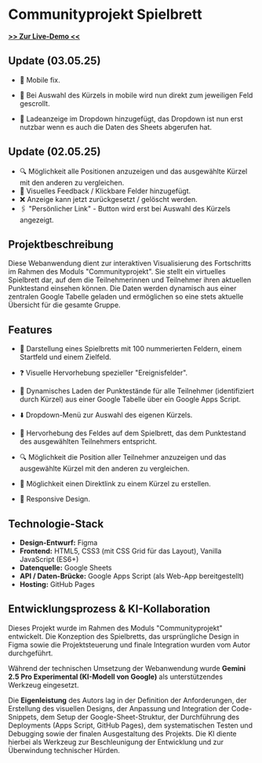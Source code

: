 # Communityprojekt Spielbrett

[**>> Zur Live-Demo <<**](https://martulex.github.io/community-spielbrett/) 

## Update (03.05.25)
- 🔧 Mobile fix.
  
- 📌 Bei Auswahl des Kürzels in mobile wird nun direkt zum jeweiligen Feld gescrollt.
  
- 🔄 Ladeanzeige im Dropdown hinzugefügt, das Dropdown ist nun erst nutzbar wenn es auch die Daten des Sheets abgerufen hat.

## Update (02.05.25)
- 🔍 Möglichkeit alle Positionen anzuzeigen und das ausgewählte Kürzel mit den anderen zu vergleichen.
- 👀 Visuelles Feedback / Klickbare Felder hinzugefügt.
- ❌ Anzeige kann jetzt zurückgesetzt / gelöscht werden.
- 🖇️ "Persönlicher Link" - Button wird erst bei Auswahl des Kürzels angezeigt.

## Projektbeschreibung

Diese Webanwendung dient zur interaktiven Visualisierung des Fortschritts im Rahmen des Moduls "Communityprojekt". Sie stellt ein virtuelles Spielbrett dar, auf dem die Teilnehmerinnen und Teilnehmer ihren aktuellen Punktestand einsehen können. Die Daten werden dynamisch aus einer zentralen Google Tabelle geladen und ermöglichen so eine stets aktuelle Übersicht für die gesamte Gruppe.

## Features

- 🎲 Darstellung eines Spielbretts mit 100 nummerierten Feldern, einem Startfeld und einem Zielfeld.
  
- ❓ Visuelle Hervorhebung spezieller "Ereignisfelder".
  
- 🔄 Dynamisches Laden der Punktestände für alle Teilnehmer (identifiziert durch Kürzel) aus einer Google Tabelle über ein Google Apps Script.
  
- ⬇️ Dropdown-Menü zur Auswahl des eigenen Kürzels.
  
- 💯 Hervorhebung des Feldes auf dem Spielbrett, das dem Punktestand des ausgewählten Teilnehmers entspricht.
  
- 🔍 Möglichkeit die Position aller Teilnehmer anzuzeigen und das ausgewählte Kürzel mit den anderen zu vergleichen.
  
- 🔗 Möglichkeit einen Direktlink zu einem Kürzel zu erstellen.
  
- 📱 Responsive Design.

## Technologie-Stack

- **Design-Entwurf:** Figma
- **Frontend:** HTML5, CSS3 (mit CSS Grid für das Layout), Vanilla JavaScript (ES6+)
- **Datenquelle:** Google Sheets
- **API / Daten-Brücke:** Google Apps Script (als Web-App bereitgestellt)
- **Hosting:** GitHub Pages

## Entwicklungsprozess & KI-Kollaboration

Dieses Projekt wurde im Rahmen des Moduls "Communityprojekt" entwickelt. Die Konzeption des Spielbretts, das ursprüngliche Design in Figma sowie die Projektsteuerung und finale Integration wurden vom Autor durchgeführt.

Während der technischen Umsetzung der Webanwendung wurde **Gemini 2.5 Pro Experimental (KI-Modell von Google)** als unterstützendes Werkzeug eingesetzt.

Die **Eigenleistung** des Autors lag in der Definition der Anforderungen, der Erstellung des visuellen Designs, der Anpassung und Integration der Code-Snippets, dem Setup der Google-Sheet-Struktur, der Durchführung des Deployments (Apps Script, GitHub Pages), dem systematischen Testen und Debugging sowie der finalen Ausgestaltung des Projekts. Die KI diente hierbei als Werkzeug zur Beschleunigung der Entwicklung und zur Überwindung technischer Hürden.
